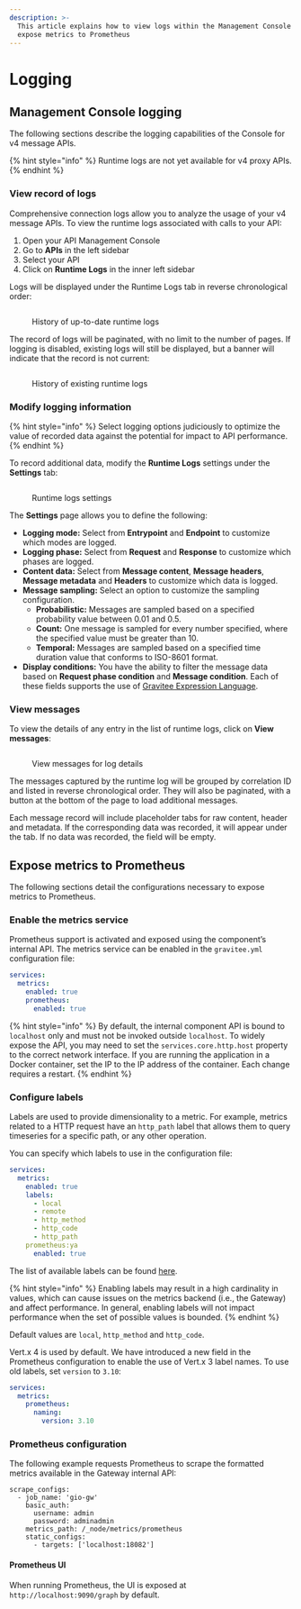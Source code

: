 ```yaml
---
description: >-
  This article explains how to view logs within the Management Console and
  expose metrics to Prometheus
---
```


# Logging

## Management Console logging

The following sections describe the logging capabilities of the Console for v4 message APIs.

{% hint style="info" %}
Runtime logs are not yet available for v4 proxy APIs.&#x20;
{% endhint %}

### View record of logs

Comprehensive connection logs allow you to analyze the usage of your v4 message APIs. To view the runtime logs associated with calls to your API:

1. Open your API Management Console
2. Go to **APIs** in the left sidebar
3. Select your API
4. Click on **Runtime Logs** in the inner left sidebar

Logs will be displayed under the Runtime Logs tab in reverse chronological order:

<figure><img src="../../../.gitbook/assets/runtime logs chron order.png" alt=""><figcaption><p>History of up-to-date runtime logs</p></figcaption></figure>

The record of logs will be paginated, with no limit to the number of pages. If logging is disabled, existing logs will still be displayed, but a banner will indicate that the record is not current:

<figure><img src="../../../.gitbook/assets/runtime logs not current.png" alt=""><figcaption><p>History of existing runtime logs</p></figcaption></figure>

### Modify logging information

{% hint style="info" %}
Select logging options judiciously to optimize the value of recorded data against the potential for impact to API performance.
{% endhint %}

To record additional data, modify the **Runtime Logs** settings under the **Settings** tab:

<figure><img src="../../../.gitbook/assets/runtime logs settings.png" alt=""><figcaption><p>Runtime logs settings</p></figcaption></figure>

The **Settings** page allows you to define the following:

* **Logging mode:** Select from **Entrypoint** and **Endpoint** to customize which modes are logged.
* **Logging phase:** Select from **Request** and **Response** to customize which phases are logged.
* **Content data:** Select from **Message content**, **Message headers**, **Message metadata** and **Headers** to customize which data is logged.
* **Message sampling:** Select an option to customize the sampling configuration.
  * **Probabilistic:** Messages are sampled based on a specified probability value between 0.01 and 0.5.
  * **Count:** One message is sampled for every number specified, where the specified value must be greater than 10.
  * **Temporal:** Messages are sampled based on a specified time duration value that conforms to ISO-8601 format.
* **Display conditions:** You have the ability to filter the message data based on **Request phase condition** and **Message condition**. Each of these fields supports the use of [Gravitee Expression Language](../../../guides/gravitee-expression-language.md).

### View messages

To view the details of any entry in the list of runtime logs, click on **View messages**:

<figure><img src="../../../.gitbook/assets/runtime logs view messages.png" alt=""><figcaption><p>View messages for log details</p></figcaption></figure>

The messages captured by the runtime log will be grouped by correlation ID and listed in reverse chronological order. They will also be paginated, with a button at the bottom of the page to load additional messages.

Each message record will include placeholder tabs for raw content, header and metadata. If the corresponding data was recorded, it will appear under the tab. If no data was recorded, the field will be empty.

## Expose metrics to Prometheus

The following sections detail the configurations necessary to expose metrics to Prometheus.

### Enable the metrics service

Prometheus support is activated and exposed using the component’s internal API. The metrics service can be enabled in the `gravitee.yml` configuration file:

```yaml
services:
  metrics:
    enabled: true
    prometheus:
      enabled: true
```

{% hint style="info" %}
By default, the internal component API is bound to `localhost` only and must not be invoked outside `localhost`. To widely expose the API, you may need to set the `services.core.http.host` property to the correct network interface. If you are running the application in a Docker container, set the IP to the IP address of the container. Each change requires a restart.
{% endhint %}

### Configure labels

Labels are used to provide dimensionality to a metric. For example, metrics related to a HTTP request have an `http_path` label that allows them to query timeseries for a specific path, or any other operation.

You can specify which labels to use in the configuration file:

```yaml
services:
  metrics:
    enabled: true
    labels:
      - local
      - remote
      - http_method
      - http_code
      - http_path
    prometheus:ya
      enabled: true
```

The list of available labels can be found [here](https://Vertx.io/docs/apidocs/io/Vertx/micrometer/Label.html).

{% hint style="info" %}
Enabling labels may result in a high cardinality in values, which can cause issues on the metrics backend (i.e., the Gateway) and affect performance. In general, enabling labels will not impact performance when the set of possible values is bounded.
{% endhint %}

Default values are `local`, `http_method` and `http_code`.

Vert.x 4 is used by default. We have introduced a new field in the Prometheus configuration to enable the use of Vert.x 3 label names. To use old labels, set `version` to `3.10`:

```yaml
services:
  metrics:
    prometheus:
      naming:
        version: 3.10
```

### Prometheus configuration

The following example requests Prometheus to scrape the formatted metrics available in the Gateway internal API:

```
scrape_configs:
  - job_name: 'gio-gw'
    basic_auth:
      username: admin
      password: adminadmin
    metrics_path: /_node/metrics/prometheus
    static_configs:
      - targets: ['localhost:18082']
```

#### Prometheus UI

When running Prometheus, the UI is exposed at `http://localhost:9090/graph` by default.
